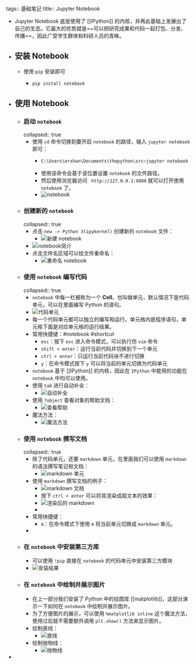 tags:: 基础笔记
title:: Jupyter Notebook

- Jupyter Notebook 底层使用了 [[IPython]] 的内核，并再此基础上发展出了自己的生态。它最大的优势就是==可以把研究成果和代码一起打包、分发、传播==，因此广受学生群体和科研人员的青睐。
- ## 安装 Notebook
	- 使用 `pip` 安装即可
		- ```sh
		  pip install notebook
		  ```
- ## 使用 Notebook
	- ### 启动 `notebook`
	  collapsed:: true
		- 使用 `cd` 命令切换到要开启 `notebook` 的路径，输入 `jupyter notebook` 即可：
			- ```sh
			  C:\Users\ershan\Documents\thepython\src>jupyter notebook
			  ```
			- 使用该命令会基于该位置设置 `notebook` 的文件路径。
			- 然后使用浏览器访问 ` http://127.0.0.1:8888` 就可以打开使用 `notebook` 了。
			- ![notebook](../assets/image_1670075066740_0.png)
	- ### 创建新的 `notebook`
	  collapsed:: true
		- 点击 `new -> Python 3(ipykernel)` 创建新的 `notebook` 文件：
			- ![新建 notebook](../assets/image_1670075188649_0.png)
		- ![notebook简介](../assets/image_1670075294411_0.png)
		- 点击文件名区域可以给文件重命名：
			- ![重命名 notebook](../assets/image_1670076512094_0.png)
	- ### 使用 `notebook` 编写代码
	  collapsed:: true
		- `notebook` 中每一栏被称为一个 **Cell**，也叫做单元，默认情况下是代码单元，可以在里面编写 Python 的语句。
		- ![代码单元](../assets/image_1670075628855_0.png)
		- 每一个代码单元都可以独立的编写和运行。单元格内是程序语句，单元格下面是对应单元格的运行结果。
		- 常用快捷键：#notebook #shortcut
			- `esc`：按下 `esc` 进入命令模式，可以执行仿 `vim` 命令
			- `shift + enter`：运行当前代码并切换到下一个单元
			- `ctrl + enter`：只运行当前代码块不进行切换
			- `y`：在命令模式按下 `y` 可以将当前的单元切换为代码单元
		- `notebook` 基于 [[IPython]] 的内核，因此在 `IPython` 中能用的功能在 `notebook` 中均可以使用。
		- 使用 `tab` 进行自动补全：
			- ![自动补全](../assets/image_1670075785096_0.png)
		- 使用 `?object` 查看对象的帮助文档：
			- ![查看帮助](../assets/image_1670075836127_0.png)
		- 魔法方法：
			- ![魔法方法](../assets/image_1670075884347_0.png)
	- ### 使用 `notebook` 撰写文档
	  collapsed:: true
		- 除了代码单元，还要 `markdown` 单元，在里面我们可以使用 `markdown` 的语法撰写笔记和文档：
			- ![markdown 单元](../assets/image_1670076024130_0.png)
		- 使用 `markdown` 撰写文档的例子：
			- ![markdown 文档](../assets/image_1670076698416_0.png)
			- 按下 `ctrl + enter` 可以将其渲染成超文本的效果：
			- ![渲染后的 markdown](../assets/image_1670076768191_0.png)
			-
		- 常用快捷键：
			- `m`：在命令模式下使用 `m` 将当前单元切换成 `markdown` 单元。
		-
	- ### 在 `notebook` 中安装第三方库
		- 可以使用 `!pip` 直接在 `notebook` 的代码单元中安装第三方模块
		- ![安装结果](../assets/image_1670076902977_0.png)
	- ### 在 `notebook` 中绘制并展示图片
		- 在上一部分我们安装了 Python 中的绘图库 [[matplotlib]]，这部分演示一下如何在 `notebook` 中绘制并展示图片。
		- 为了方便图片的展示，可以使用 `%matplotlib inline` 这个魔法方法，使用过后就不需要额外调用 `plt.show()` 方法来显示图片。
		- 绘制直线：
			- ![直线](../assets/image_1670077100598_0.png)
		- 绘制抛物线：
			- ![抛物线](../assets/image_1670077133512_0.png)
-